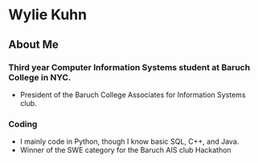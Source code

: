 # Wylie Kuhn  

## About Me  
### Third year Computer Information Systems student at Baruch College in NYC. 
- President of the Baruch College Associates for Information Systems club.  
  
### Coding  
- I mainly code in Python, though I know basic SQL, C++, and Java.
- Winner of the SWE category for the Baruch AIS club Hackathon 

<!---
WylieKuhn/WylieKuhn is a ✨ special ✨ repository because its `README.md` (this file) appears on your GitHub profile.
You can click the Preview link to take a look at your changes.
--->
